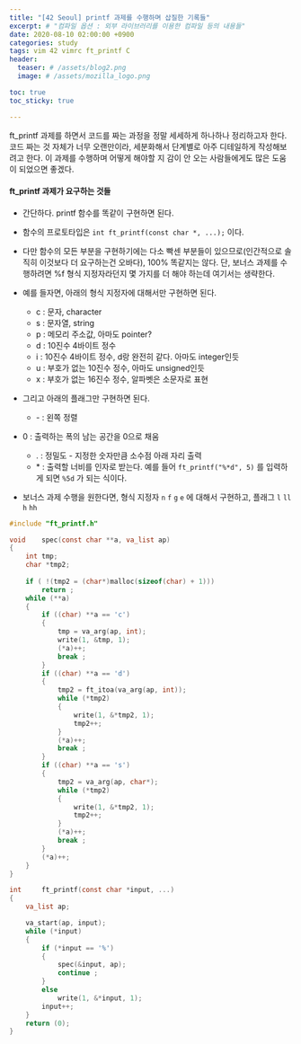 ```yaml
---
title: "[42 Seoul] printf 과제를 수행하며 삽질한 기록들"
excerpt: # "컴파일 옵션 : 외부 라이브러리를 이용한 컴파일 등의 내용들"
date: 2020-08-10 02:00:00 +0900
categories: study
tags: vim 42 vimrc ft_printf C
header:
  teaser: # /assets/blog2.png
  image: # /assets/mozilla_logo.png 

toc: true  
toc_sticky: true 

---
```


ft_printf 과제를 하면서 코드를 짜는 과정을 정말 세세하게 하나하나 정리하고자 한다. 코드 짜는 것 자체가 너무 오랜만이라, 세분화해서 단계별로 아주 디테일하게 작성해보려고 한다. 이 과제를 수행하며 어떻게 해야할 지 감이 안 오는 사람들에게도 많은 도움이 되었으면 좋겠다.



#### ft_printf 과제가 요구하는 것들

- 간단하다. printf 함수를 똑같이 구현하면 된다.

- 함수의 프로토타입은 `int ft_printf(const char *, ...);` 이다.

- 다만 함수의 모든 부분을 구현하기에는 다소 빡센 부분들이 있으므로(인간적으로 솔직히 이것보다 더 요구하는건 오바다), 100% 똑같지는 않다. 단, 보너스 과제를 수행하려면 %f 형식 지정자라던지 몇 가지를 더 해야 하는데 여기서는 생략한다.

- 예를 들자면, 아래의 형식 지정자에 대해서만 구현하면 된다.

  - c : 문자, character
  - s : 문자열, string
  - p : 메모리 주소값, 아마도 pointer?
  - d : 10진수 4바이트 정수
  - i : 10진수 4바이트 정수, d랑 완전히 같다. 아마도 integer인듯
  - u : 부호가 없는 10진수 정수, 아마도 unsigned인듯
  - x : 부호가 없는 16진수 정수, 알파벳은 소문자로 표현

- 그리고 아래의 플래그만 구현하면 된다.

  - \-  : 왼쪽 정렬
- 0 : 출력하는 폭의 남는 공간을 0으로 채움
  - .  : 정밀도 - 지정한 숫자만큼 소수점 아래 자리 출력
  - \* : 출력할 너비를 인자로 받는다.
    예를 들어 `ft_printf("%*d", 5)` 를 입력하게 되면 `%5d` 가 되는 식이다.
- 보너스 과제 수행을 원한다면, 형식 지정자 `n` `f` `g` `e` 에 대해서 구현하고, 플래그  `l` `ll` `h` `hh` 



```c
#include "ft_printf.h"

void	spec(const char **a, va_list ap)
{
	int tmp;
	char *tmp2;
	
	if ( !(tmp2 = (char*)malloc(sizeof(char) + 1)))
		return ;
	while (**a)
	{
		if ((char) **a == 'c')
		{
			tmp = va_arg(ap, int);
			write(1, &tmp, 1);
			(*a)++;
			break ;
		}
		if ((char) **a == 'd')
		{
			tmp2 = ft_itoa(va_arg(ap, int));
			while (*tmp2)
			{
				write(1, &*tmp2, 1);
				tmp2++;
			}
			(*a)++;
			break ;
		}
		if ((char) **a == 's')
		{
			tmp2 = va_arg(ap, char*);
			while (*tmp2)
			{
				write(1, &*tmp2, 1);
				tmp2++;
			}
			(*a)++;
			break ;
		}
		(*a)++;
	}
}

int		ft_printf(const char *input, ...)
{
	va_list ap;

	va_start(ap, input);
	while (*input)
	{
		if (*input == '%')
		{
			spec(&input, ap);
			continue ;
		}
		else
			write(1, &*input, 1);
		input++;
	}
	return (0);
}
```

